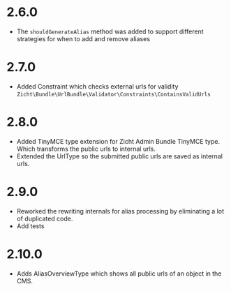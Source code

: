 # 2.6.0 #
- The `shouldGenerateAlias` method was added to support different strategies for when to add and remove aliases
# 2.7.0 #
- Added Constraint which checks external urls for validity ` Zicht\Bundle\UrlBundle\Validator\Constraints\ContainsValidUrls `
# 2.8.0 #
- Added TinyMCE type extension for Zicht Admin Bundle TinyMCE type. Which transforms the public urls to internal urls.
- Extended the UrlType so the submitted public urls are saved as internal urls.
# 2.9.0 #
- Reworked the rewriting internals for alias processing by eliminating a lot of duplicated code.
- Add tests
# 2.10.0 #
- Adds AliasOverviewType which shows all public urls of an object in the CMS.
